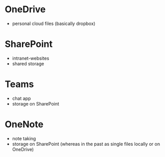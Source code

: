 # OneDrive

- personal cloud files (basically dropbox)

# SharePoint

- intranet-websites
- shared storage

# Teams

- chat app
- storage on SharePoint

# OneNote

- note taking
- storage on SharePoint (whereas in the past as single files locally or on OneDrive)
